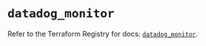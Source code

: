 # `datadog_monitor`

Refer to the Terraform Registry for docs: [`datadog_monitor`](https://registry.terraform.io/providers/datadog/datadog/3.40.0/docs/resources/monitor).
